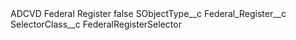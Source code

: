 <?xml version="1.0" encoding="UTF-8"?>
<CustomMetadata xmlns="http://soap.sforce.com/2006/04/metadata" xmlns:xsi="http://www.w3.org/2001/XMLSchema-instance" xmlns:xsd="http://www.w3.org/2001/XMLSchema">
    <label>ADCVD Federal Register</label>
    <protected>false</protected>
    <values>
        <field>SObjectType__c</field>
        <value xsi:type="xsd:string">Federal_Register__c</value>
    </values>
    <values>
        <field>SelectorClass__c</field>
        <value xsi:type="xsd:string">FederalRegisterSelector</value>
    </values>
</CustomMetadata>

